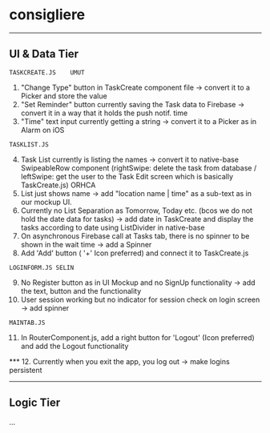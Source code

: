 # consigliere

---------------------
  UI & Data Tier
---------------------

    TASKCREATE.JS    UMUT
  1. "Change Type" button in TaskCreate component file -> convert it to a Picker and store the value
  2. "Set Reminder" button currently saving the Task data to Firebase -> convert it in a way that it holds the push notif. time
  3. "Time" text input currently getting a string -> convert it to a Picker as in Alarm on iOS
  
    TASKLIST.JS
  4. Task List currently is listing the names -> convert it to native-base SwipeableRow component (rightSwipe: delete the task from database / leftSwipe: get the user to the Task Edit screen which is basically TaskCreate.js) ORHCA
  5. List just shows name -> add "location name | time" as a sub-text as in our mockup UI.
  6. Currently no List Separation as Tomorrow, Today etc. (bcos we do not hold the date data for tasks) -> add date in TaskCreate and display the tasks according to date using ListDivider in native-base
  7. On asynchronous Firebase call at Tasks tab, there is no spinner to be shown in the wait time -> add a Spinner
  8. Add 'Add' button ( '+' Icon preferred) and connect it to TaskCreate.js
  
    LOGINFORM.JS SELIN
  9. No Register button as in UI Mockup and no SignUp functionality -> add the text, button and the functionality
  10. User session working but no indicator for session check on login screen -> add spinner
  
    MAINTAB.JS
  11. In RouterComponent.js, add a right button for 'Logout' (Icon preferred) and add the Logout functionality
  
  
 *** 12. Currently when you exit the app, you log out -> make logins persistent


---------------------
  Logic Tier
---------------------

  ...
